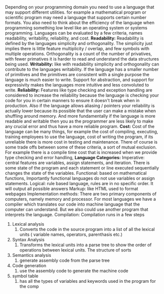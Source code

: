 Depending on your programming domain you need to use a language that may support different utilities. for example a mathematical program or scientific program may need a language that supports certain number formats. You also need to think about the efficiency of the language when programming something low level like an operating system or systems programming. Languages can be evaluated by a few criteria, names readability, writability, reliability, and cost.
**Readability:**
Readability is defined by the languages simplicity and orthogonality. The simplicity just implies there is little feature multiplicity / overlap, and few symbols with multiple operations. Orthogonality is a count of the number of privatives, with fewer primatives it is harder to read and understand the data structures being used.
**Writability:**
like with readability simplicity and orthogonality can contribute to the languages writability. If the language has a smaller number of primitives and the primitives are consistent with a single purpose the language is much easier to write. Support for abstraction, and support for expressivity makes the languages more intuitive and less convoluted to write.
**Reliability:**
Features like type checking and exception handling are considered to increase the reliability because the language is checking your code for you in certain manners to ensure it doesn't break when in production. Also if the language allows aliasing / pointers your reliability is actually lower because its possible that the user can make a mistake when shuffling around memory. And more fundamentally if the language is more readable and writable then you as the programmer are less likely to make any crucial error and thus have a more reliable program.
**Cost:**
Cost of the language can be many things, for example the cost of compiling, executing, training employees to use the language, cost of writing the program, if its unreliable there is more cost in testing and maintenance.
There of course is some trade offs between some of these criteria, a sort of mutual exclusion. For example there is a compile time cost that is increased when we provide type checking and error handling,
**Language Categories:**
Imperative: central features are variables, assign statements, and iteration. There is some state of the program and each statement or line executed sequentially changes the state of the variables.
Functional: based on mathematical functions, Importantly functional languages do not use variables or assign statements.
Logical: rule based language, rules are in no specific order. It will output all possible answers
Markup: like HTML used to format webpages
Implementation methods:
There are two primary components of computers, namely memory and processor. For most languages we have a compiler which translates our code into machine language that the computer can understand. But we also could use another program that interprets the language.
Compilation:
Compilation runs in a few steps
1. Lexical analysis
	1. Converts the code in the source program into a list of all the lexical units ( variable names, operators, parenthasis etc.)
2. Syntax Analysis
	1. Transforms the lexical units into a parse tree to show the order of operations between lexical units. The structure of sorts
3. Semantics analysis
	1. generate assembly code from the parse tree
4. Code generation
	1. use the assembly code to  generate the machine code
5. symbol table
	1. has all the types of variables and keywords used in the program for the comp

